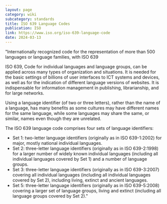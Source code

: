 ```yaml
---
layout: page
category: wiki
subcategory: standards
title: ISO 639 Language Codes
publication: ISO
link: https://www.iso.org/iso-639-language-code
date: 2024-03-13
---
```


"Internationally recognized code for the representation of more than 500 languages or language families, with ISO 639

ISO 639, Code for individual languages and language groups, can be applied across many types of organization and situations. It is needed for the basic settings of billions of user interfaces to ICT systems and devices, as well as for the indication of different language versions of websites. It is indispensable for information management in publishing, librarianship, and for large networks.

Using a language identifier (of two or three letters), rather than the name of a language, has many benefits as some cultures may have different names for the same language, while some languages may share the same, or similar, names even though they are unrelated.

The ISO 639 language code comprises four sets of language identifiers:

* Set 1: two-letter language identifiers (originally as in ISO 639-1:2002) for major, mostly national individual languages.
* Set 2: three-letter language identifiers (originally as in ISO 639-2:1998) for a larger number of widely known individual languages (including all individual languages covered by Set 1) and a number of language groups.
* Set 3: three-letter language identifiers (originally as in ISO 639-3:2007) covering all individual languages (including all individual languages covered by Set 2), including living, extinct and ancient languages.
* Set 5: three-letter language identifiers (originally as in ISO 639-5:2008) covering a larger set of language groups, living and extinct (including all language groups covered by Set 2)."
